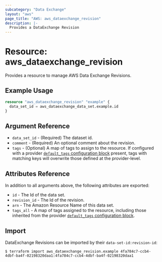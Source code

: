 ```yaml
---
subcategory: "Data Exchange"
layout: "aws"
page_title: "AWS: aws_dataexchange_revision"
description: |-
  Provides a DataExchange Revision
---
```


# Resource: aws_dataexchange_revision

Provides a resource to manage AWS Data Exchange Revisions.

## Example Usage


```terraform
resource "aws_dataexchange_revision" "example" {
  data_set_id = aws_dataexchange_data_set.example.id
}
```

## Argument Reference

* `data_set_id` - (Required) The dataset id.
* `comment` - (Required) An optional comment about the revision.
* `tags` - (Optional) A map of tags to assign to the resource. If configured with a provider [`default_tags` configuration block](https://registry.terraform.io/providers/hashicorp/aws/latest/docs#default_tags-configuration-block) present, tags with matching keys will overwrite those defined at the provider-level.

## Attributes Reference

In addition to all arguments above, the following attributes are exported:

* `id` - The Id of the data set.
* `revision_id` - The Id of the revision.
* `arn` - The Amazon Resource Name of this data set.
* `tags_all` - A map of tags assigned to the resource, including those inherited from the provider [`default_tags` configuration block](https://registry.terraform.io/providers/hashicorp/aws/latest/docs#default_tags-configuration-block).


## Import

DataExchange Revisions can be imported by their `data-set-id:revision-id`:

```
$ terraform import aws_dataexchange_revision.example 4fa784c7-ccb4-4dbf-ba4f-02198320daa1:4fa784c7-ccb4-4dbf-ba4f-02198320daa1
```
